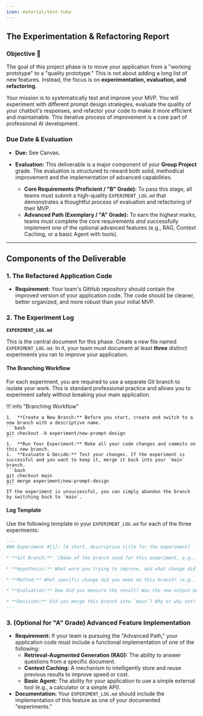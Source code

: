 ```yaml
---
icon: material/test-tube
---
```



##  The Experimentation & Refactoring Report

### Objective 🎯

The goal of this project phase is to move your application from a "working prototype" to a "quality prototype." This is not about adding a long list of new features. Instead, the focus is on **experimentation, evaluation, and refactoring**.

Your mission is to systematically test and improve your MVP. You will experiment with different prompt design strategies, evaluate the quality of your chatbot's responses, and refactor your code to make it more efficient and maintainable. This iterative process of improvement is a core part of professional AI development.

### Due Date & Evaluation

* **Due:** See Canvas.
* **Evaluation:** This deliverable is a major component of your **Group Project** grade. The evaluation is structured to reward both solid, methodical improvement and the implementation of advanced capabilities.

    * **Core Requirements (Proficient / "B" Grade):** To pass this stage, all teams must submit a high-quality `EXPERIMENT_LOG.md` that demonstrates a thoughtful process of evaluation and refactoring of their MVP.
    * **Advanced Path (Exemplary / "A" Grade):** To earn the highest marks, teams must complete the core requirements *and* successfully implement one of the optional advanced features (e.g., RAG, Context Caching, or a basic Agent with tools).

---

## Components of the Deliverable

### 1. The Refactored Application Code

* **Requirement:** Your team's GitHub repository should contain the improved version of your application code. The code should be cleaner, better organized, and more robust than your initial MVP.

### 2. The Experiment Log

**`EXPERIMENT_LOG.md`** 

This is the central document for this phase. Create a new file named `EXPERIMENT_LOG.md`. In it, your team must document at least **three** distinct experiments you ran to improve your application.

#### **The Branching Workflow**

For each experiment, you are required to use a separate Git branch to isolate your work. This is standard professional practice and allows you to experiment safely without breaking your main application.

!!! info "Branching Workflow"

    1.  **Create a New Branch:** Before you start, create and switch to a new branch with a descriptive name.
    ```bash
    git checkout -b experiment/new-prompt-design
    ```
    1.  **Run Your Experiment:** Make all your code changes and commits on this new branch.
    1.  **Evaluate & Decide:** Test your changes. If the experiment is successful and you want to keep it, merge it back into your `main` branch.
    ```bash
    git checkout main
    git merge experiment/new-prompt-design
    ```
    If the experiment is unsuccessful, you can simply abandon the branch by switching back to `main`.

#### **Log Template**

Use the following template in your `EXPERIMENT_LOG.md` for each of the three experiments:

```markdown
---
### Experiment #[1]: [A short, descriptive title for the experiment]

* **Git Branch:** `[Name of the branch used for this experiment, e.g., experiment/new-prompt-design]`

* **Hypothesis:** What were you trying to improve, and what change did you think would work? (e.g., "We hypothesized that using a Chain-of-Thought prompt would improve the accuracy of our chatbot's math calculations.")

* **Method:** What specific change did you make on this branch? (e.g., "We replaced our simple question prompt with a new prompt that included the phrase 'Let's think step by step'.")

* **Evaluation:** How did you measure the result? Was the new output better, worse, or the same? Provide examples of the "before" and "after" outputs.

* **Decision:** Did you merge this branch into `main`? Why or why not?
---
```

### **3. (Optional for "A" Grade) Advanced Feature Implementation**

* **Requirement:** If your team is pursuing the "Advanced Path," your application code must include a functional implementation of one of the following:
    * **Retrieval-Augmented Generation (RAG):** The ability to answer questions from a specific document.
    * **Context Caching:** A mechanism to intelligently store and reuse previous results to improve speed or cost.
    * **Basic Agent:** The ability for your application to use a simple external tool (e.g., a calculator or a simple API).
* **Documentation:** Your `EXPERIMENT_LOG.md` should include the implementation of this feature as one of your documented "experiments."
